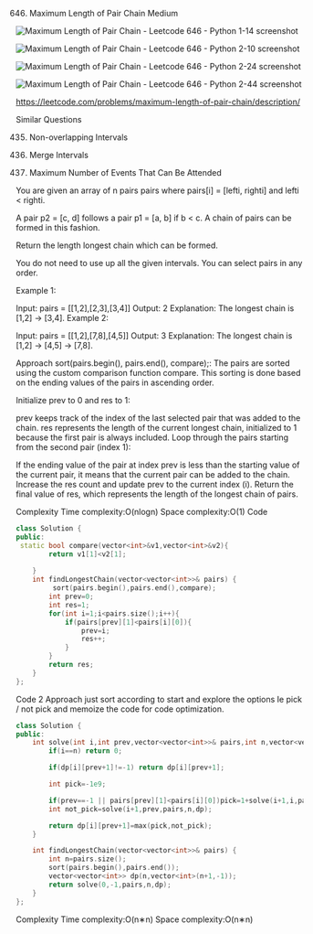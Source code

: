 646. Maximum Length of Pair Chain
Medium

![Maximum Length of Pair Chain - Leetcode 646 - Python 1-14 screenshot](https://github.com/user-attachments/assets/86d02834-5ef4-4800-817a-9de152c337e8)

![Maximum Length of Pair Chain - Leetcode 646 - Python 2-10 screenshot](https://github.com/user-attachments/assets/21f05421-568e-4b0c-ad10-d9c7f8698b50)

![Maximum Length of Pair Chain - Leetcode 646 - Python 2-24 screenshot](https://github.com/user-attachments/assets/73333e4a-7022-4d72-b290-5927599dc886)

![Maximum Length of Pair Chain - Leetcode 646 - Python 2-44 screenshot](https://github.com/user-attachments/assets/bce87103-739f-4bb1-8642-2dd39daa03fa)



https://leetcode.com/problems/maximum-length-of-pair-chain/description/

Similar Questions


435. Non-overlapping Intervals

56. Merge Intervals

1353. Maximum Number of Events That Can Be Attended


You are given an array of n pairs pairs where pairs[i] = [lefti, righti] and lefti < righti.

A pair p2 = [c, d] follows a pair p1 = [a, b] if b < c. A chain of pairs can be formed in this fashion.

Return the length longest chain which can be formed.

You do not need to use up all the given intervals. You can select pairs in any order.

 

Example 1:

Input: pairs = [[1,2],[2,3],[3,4]]
Output: 2
Explanation: The longest chain is [1,2] -> [3,4].
Example 2:

Input: pairs = [[1,2],[7,8],[4,5]]
Output: 3
Explanation: The longest chain is [1,2] -> [4,5] -> [7,8].


Approach
sort(pairs.begin(), pairs.end(), compare);: The pairs are sorted using the custom comparison function compare. This sorting is done based on the ending values of the pairs in ascending order.

Initialize prev to 0 and res to 1:

prev keeps track of the index of the last selected pair that was added to the chain.
res represents the length of the current longest chain, initialized to 1 because the first pair is always included.
Loop through the pairs starting from the second pair (index 1):

If the ending value of the pair at index prev is less than the starting value of the current pair, it means that the current pair can be added to the chain. Increase the res count and update prev to the current index (i).
Return the final value of res, which represents the length of the longest chain of pairs.

Complexity
Time complexity:O(nlogn)
Space complexity:O(1)
Code

```cpp
class Solution {
public:
 static bool compare(vector<int>&v1,vector<int>&v2){
        return v1[1]<v2[1];
        
    }
    int findLongestChain(vector<vector<int>>& pairs) {
         sort(pairs.begin(),pairs.end(),compare);
        int prev=0;
        int res=1;
        for(int i=1;i<pairs.size();i++){
            if(pairs[prev][1]<pairs[i][0]){
                prev=i;
                res++;
            }
        }
        return res;
    }
};

```
Code 2
Approach
just sort according to start and explore the options Ie pick / not pick and memoize the code for code optimization.

```cpp
class Solution {
public:
	int solve(int i,int prev,vector<vector<int>>& pairs,int n,vector<vector<int>>& dp){
		if(i==n) return 0;

		if(dp[i][prev+1]!=-1) return dp[i][prev+1];

		int pick=-1e9;

		if(prev==-1 || pairs[prev][1]<pairs[i][0])pick=1+solve(i+1,i,pairs,n,dp);
		int not_pick=solve(i+1,prev,pairs,n,dp);

		return dp[i][prev+1]=max(pick,not_pick);
	}

	int findLongestChain(vector<vector<int>>& pairs) {
		int n=pairs.size();
		sort(pairs.begin(),pairs.end());
		vector<vector<int>> dp(n,vector<int>(n+1,-1));
		return solve(0,-1,pairs,n,dp);
	}
};

```
Complexity
Time complexity:O(n∗n)
Space complexity:O(n∗n)
